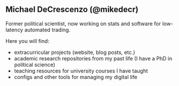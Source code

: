 ## Michael DeCrescenzo (@mikedecr)

Former political scientist, now working on stats and software for low-latency automated trading.

Here you will find:

- extracurricular projects (website, blog posts, etc.)
- academic research repositories from my past life (I have a PhD in political science)
- teaching resources for university courses I have taught
- configs and other tools for managing my digital life
